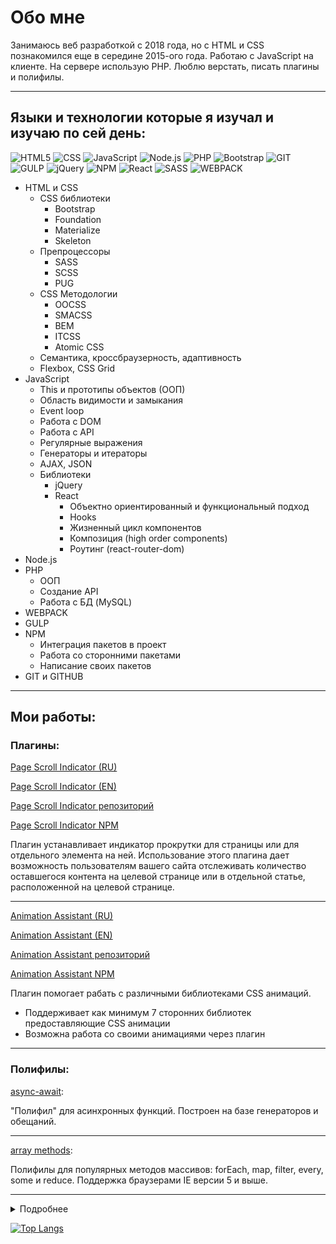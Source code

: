 # Обо мне

Занимаюсь веб разработкой с 2018 года, но с HTML и CSS познакомился еще в середине 2015-ого года. Работаю с JavaScript на клиенте. На сервере использую PHP. Люблю верстать, писать плагины и полифилы. 

---

## Языки и технологии которые я изучал и изучаю по сей день:

![HTML5](https://denislopatin.github.io/git-icons/icons/html-5.svg)
![CSS](https://denislopatin.github.io/git-icons/icons/css-3.svg)
![JavaScript](https://denislopatin.github.io/git-icons/icons/javascript.svg)
![Node.js](https://denislopatin.github.io/git-icons/icons/nodejs.svg)
![PHP](https://denislopatin.github.io/git-icons/icons/php.svg)
![Bootstrap](https://denislopatin.github.io/git-icons/icons/bootstrap.svg)
![GIT](https://denislopatin.github.io/git-icons/icons/git.svg)
![GULP](https://denislopatin.github.io/git-icons/icons/gulp.svg)
![jQuery](https://denislopatin.github.io/git-icons/icons/jquery.svg)
![NPM](https://denislopatin.github.io/git-icons/icons/npm.svg)
![React](https://denislopatin.github.io/git-icons/icons/react.svg)
![SASS](https://denislopatin.github.io/git-icons/icons/sass.svg)
![WEBPACK](https://denislopatin.github.io/git-icons/icons/webpack.svg)

* HTML и CSS
    * CSS библиотеки
        * Bootstrap
        * Foundation
        * Materialize 
        * Skeleton 
    * Препроцессоры
        * SASS
        * SCSS
        * PUG
    * CSS Методологии
        * OOCSS
        * SMACSS
        * BEM
        * ITCSS
        * Atomic CSS 
    * Семантика, кроссбраузерность, адаптивность
    * Flexbox, CSS Grid
* JavaScript
    * This и прототипы объектов (ООП)
    * Область видимости и замыкания
    * Event loop
    * Работа с DOM
    * Работа с API
    * Регулярные выражения
    * Генераторы и итераторы
    * AJAX, JSON
    * Библиотеки
        * jQuery
        * React
            * Объектно ориентированный и функциональный подход
            * Hooks
            * Жизненный цикл компонентов
            * Композиция (high order components)
            * Роутинг (react-router-dom)
* Node.js
* PHP
    * ООП
    * Создание API
    * Работа с БД (MySQL)
* WEBPACK
* GULP
* NPM
    * Интеграция пакетов в проект
    * Работа со сторонними пакетами
    * Написание своих пакетов 
* GIT и GITHUB

---

## Мои работы:

### Плагины:

[Page Scroll Indicator (RU)](https://denislopatin.github.io/page-scroll-indicator/)

[Page Scroll Indicator (EN)](https://denislopatin.github.io/page-scroll-indicator/en-index.html)

[Page Scroll Indicator репозиторий](https://github.com/DenisLopatin/page-scroll-indicator)

[Page Scroll Indicator NPM](https://www.npmjs.com/package/page-scroll-indicator)

Плагин устанавливает индикатор прокрутки для страницы или для отдельного элемента на ней. Использование этого плагина дает возможность пользователям вашего сайта отслеживать количество оставшегося контента на целевой странице или в отдельной статье, расположенной на целевой странице.

---

[Animation Assistant (RU)](https://denislopatin.github.io/animation-assistant/ru-index.html)

[Animation Assistant (EN)](https://denislopatin.github.io/animation-assistant/en-index.html)

[Animation Assistant репозиторий](https://github.com/DenisLopatin/animation-assistant)

[Animation Assistant NPM](https://www.npmjs.com/package/animation-assistant)

Плагин помогает рабать с различными библиотеками CSS анимаций.

* Поддерживает как минимум 7 сторонних библиотек предоставляющие CSS анимации
* Возможна работа со своими анимациями через плагин

---

### Полифилы:

[async-await](https://github.com/DenisLopatin/polyfills/tree/main/async%20await):

"Полифил" для асинхронных функций. Построен на базе генераторов и обещаний.

---

[array methods](https://github.com/DenisLopatin/polyfills/tree/main/async%20await):

Полифилы для популярных методов массивов: forEach, map, filter, every, some и reduce.
Поддержка браузерами IE версии 5 и выше.

---

<details>
<summary>Подробнее</summary>
   
[![Anurag's GitHub stats](https://github-readme-stats.vercel.app/api?username=DenisLopatin&theme=gruvbox&show_icons=true)](https://github.com/anuraghazra/github-readme-stats)

</details>

[![Top Langs](https://github-readme-stats.vercel.app/api/top-langs/?username=DenisLopatin&layout=compact&theme=gruvbox)](https://github.com/anuraghazra/github-readme-stats)
